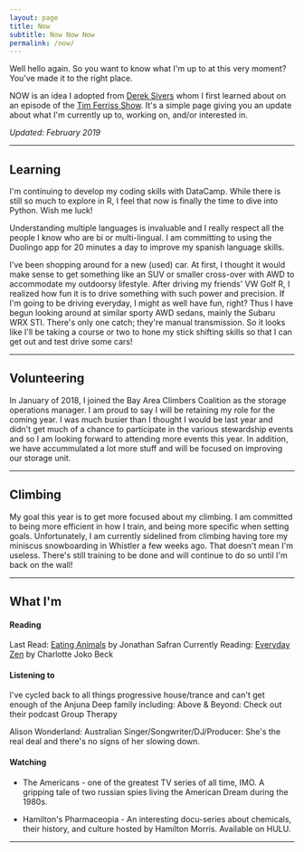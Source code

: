 ```yaml
---
layout: page
title: Now
subtitle: Now Now Now
permalink: /now/
---
```


Well hello again. So you want to know what I'm up to at this very moment? You've made it to the right place. 
  
NOW is an idea I adopted from [Derek Sivers](https://sivers.org/nowff) whom I first learned about on an episode of the [Tim Ferriss Show](https://tim.blog/podcast/). It's a simple page giving you an update about what I'm currently up to, working on, and/or interested in. 

*Updated: February 2019*

---

## Learning

I'm continuing to develop my coding skills with DataCamp. While there is still so much to explore in R, I feel that now is finally the time to dive into Python. Wish me luck!

Understanding multiple languages is invaluable and I really respect all the people I know who are bi or multi-lingual. I am committing to using the Duolingo app for 20 minutes a day to improve my spanish language skills.

I've been shopping around for a new (used) car. At first, I thought it would make sense to get something like an SUV or smaller cross-over with AWD to accommodate my outdoorsy lifestyle. After driving my friends' VW Golf R, I realized how fun it is to drive something with such power and precision. If I'm going to be driving everyday, I might as well have fun, right? Thus I have begun looking around at similar sporty AWD sedans, mainly the Subaru WRX STI. There's only one catch; they're manual transmission. So it looks like I'll be taking a course or two to hone my stick shifting skills so that I can get out and test drive some cars! 

---

## Volunteering

In January of 2018, I joined the Bay Area Climbers Coalition as the storage operations manager. I am proud to say I will be retaining my role for the coming year. I was much busier than I thought I would be last year and didn't get much of a chance to participate in the various stewardship events and so I am looking forward to attending more events this year. In addition, we have accummulated a lot more stuff and will be focused on improving our storage unit.

---

## Climbing

My goal this year is to get more focused about my climbing. I am committed to being more efficient in how I train, and being more specific when setting goals. Unfortunately, I am currently sidelined from climbing having tore my miniscus snowboarding in Whistler a few weeks ago. That doesn't mean I'm useless. There's still training to be done and will continue to do so until I'm back on the wall!

---

## What I'm

#### Reading
Last Read: [Eating Animals](https://www.amazon.com/Eating-Animals-Jonathan-Safran-Foer/dp/0316069884) by Jonathan Safran
Currently Reading: [Everyday Zen](https://www.amazon.com/Everyday-Zen-Love-Work-Plus/dp/0061285897) by Charlotte Joko Beck

#### Listening to
I've cycled back to all things progressive house/trance and can't get enough of the Anjuna Deep family including:
Above & Beyond: Check out their podcast Group Therapy 

Alison Wonderland: Australian Singer/Songwriter/DJ/Producer: She's the real deal and there's no signs of her slowing down. 
 


#### Watching
*  The Americans - one of the greatest TV series of all time, IMO. A gripping tale of two russian spies living the American Dream during the 1980s.

* Hamilton's Pharmaceopia - An interesting docu-series about chemicals, their history, and culture hosted by Hamilton Morris. Available on HULU.


---
